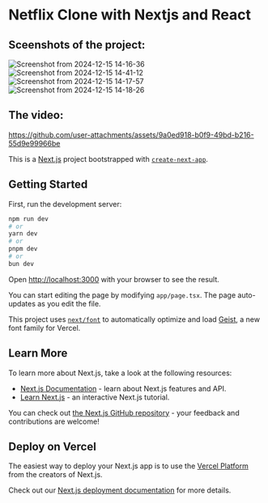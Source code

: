 # Netflix Clone with Nextjs and React

## Sceenshots of the project:
![Screenshot from 2024-12-15 14-16-36](https://github.com/user-attachments/assets/bec2628c-85ff-488c-b21d-44d693edaaeb)
![Screenshot from 2024-12-15 14-41-12](https://github.com/user-attachments/assets/bcea86b4-1106-4b2f-acbc-a86d6276f726)
![Screenshot from 2024-12-15 14-17-57](https://github.com/user-attachments/assets/9b6f3237-e011-47c5-bd9a-83b91f6661e6)
![Screenshot from 2024-12-15 14-18-26](https://github.com/user-attachments/assets/9e3c6bd5-5597-4f15-8628-5028894c1a60)

## The video:
https://github.com/user-attachments/assets/9a0ed918-b0f9-49bd-b216-55d9e99966be


This is a [Next.js](https://nextjs.org) project bootstrapped with [`create-next-app`](https://nextjs.org/docs/app/api-reference/cli/create-next-app).

## Getting Started

First, run the development server:

```bash
npm run dev
# or
yarn dev
# or
pnpm dev
# or
bun dev
```

Open [http://localhost:3000](http://localhost:3000) with your browser to see the result.

You can start editing the page by modifying `app/page.tsx`. The page auto-updates as you edit the file.

This project uses [`next/font`](https://nextjs.org/docs/app/building-your-application/optimizing/fonts) to automatically optimize and load [Geist](https://vercel.com/font), a new font family for Vercel.

## Learn More

To learn more about Next.js, take a look at the following resources:

- [Next.js Documentation](https://nextjs.org/docs) - learn about Next.js features and API.
- [Learn Next.js](https://nextjs.org/learn) - an interactive Next.js tutorial.

You can check out [the Next.js GitHub repository](https://github.com/vercel/next.js) - your feedback and contributions are welcome!

## Deploy on Vercel

The easiest way to deploy your Next.js app is to use the [Vercel Platform](https://vercel.com/new?utm_medium=default-template&filter=next.js&utm_source=create-next-app&utm_campaign=create-next-app-readme) from the creators of Next.js.

Check out our [Next.js deployment documentation](https://nextjs.org/docs/app/building-your-application/deploying) for more details.
